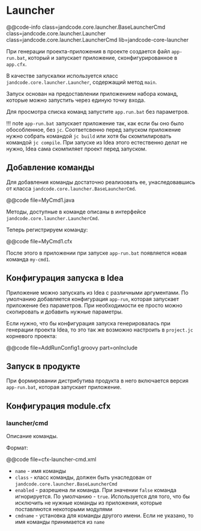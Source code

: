 
Launcher
========

@@code-info
    class=jandcode.core.launcher.BaseLauncherCmd
    class=jandcode.core.launcher.Launcher
    class=jandcode.core.launcher.LauncherCmd
    lib=jandcode-core-launcher

При генерации проекта-приложения в проекте создается файл `app-run.bat`,
который и запускает приложение, сконфигурированное в `app.cfx`.
    
В качестве запускалки используется класс `jandcode.core.launcher.Launcher`,
содержащий метод `main`.

Запуск основан на предоставлении приложением набора команд,
которые можно запустить через единую точку входа.

Для просмотра списка команд запустите `app.run.bat` без параметров.

!!! note
    `app-run.bat` запускает приложение так, как если бы оно было обособленное,
    без `jc`. Соответсвенно перед запуском приложение нужно собрать
    командой `jc build` или хотя бы скомпилировать командой `jc compile`.
    При запуске из Idea этого естественно делат не нужно,
    Idea сама скомпиляет проект перед запуском.


Добавление команды
------------------

Для добавления команды достаточно реализовать ее, унаследовавшись от 
класса `jandcode.core.launcher.BaseLauncherCmd`.

@@code file=MyCmd1.java

Методы, доступные в команде описаны в интерфейсе `jandcode.core.launcher.LauncherCmd`.

Теперь регистрируем команду:

@@code file=MyCmd1.cfx

После этого в приложении при запуске `app-run.bat` появляется новая команда
`my-cmd1`.

Конфигурация запуска в Idea
---------------------------

Приложение можно запускать из Idea с различными аргументами.
По умолчанию добавляется конфигурация `app-run`, которая запускает приложение
без параметров. При необходимости ее просто можно скопировать и добавить нужные параметры.

Если нужно, что бы конфигурация запуска генерировалась при генерации проекта Idea,
то это так же возможно настроить в `project.jc` корневого проекта:
 
@@code file=AddRunConfig1.groovy part=onInclude 
 
Запуск в продукте
-----------------

При формировании дистрибутива продукта в него включается версия `app-run.bat`,
которая запускает приложение.

Конфигурация module.cfx
-----------------------

### launcher/cmd

Описание команды.

Формат:

@@code file=cfx-launcher-cmd.xml
    
* `name` - имя команды
* `class` - класс команды, должен быть унаследован от `jandcode.core.launcher.BaseLauncherCmd`
* `enabled` - разрешена ли команда. При значении `false` команда игнорируется.
  По умолчанию - `true`. Используется для того, что бы исключить не нужные команды
  из приложения, которые поставляются некоторыми модулями
* `cmdname` - установка для команды другого имени. Если не указано, то имя команды
  принимается из `name`
  
